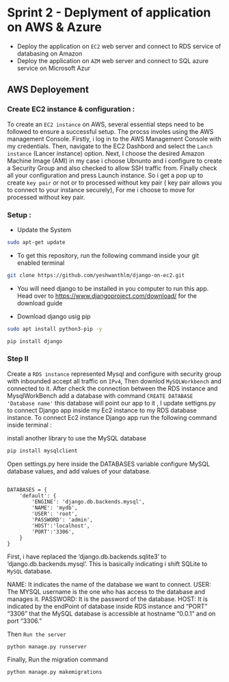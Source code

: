 # Sprint 2 - Deplyment of application on AWS & Azure 

* Deploy the application on `EC2` web server and connect to RDS service of databasing on Amazon 
* Deploy the application on `AZM` web server and connect to SQL azure service on Microsoft Azur 


## AWS Deployement 

### Create EC2 instance & configuration : 

To create an `EC2 instance` on AWS, several essential steps need to be followed to ensure a successful setup. 
The procss involes using the AWS management Console. Firstly, i log in to the AWS Management Console with my credentials. Then, navigate to the EC2
Dashbord and select the `Lanch instance` (Lancer instance) option. Next, I choose the desired Amazon Machine Image (AMI) in my case i choose Ubnunto
and i configure to create a Security Group and also checked to allow SSH traffic from. Finally check all your configuration and press Launch instance. So i get a pop up to create `key pair` or not or to processed without key pair ( key pair allows you to connect to your instance securely), For me i choose to move for processed without key pair.

### Setup :

* Update the System

``` bash
sudo apt-get update

```

   
* To get this repository, run the following command inside your git enabled terminal

 ``` bash
git clone https://github.com/yeshwanthlm/django-on-ec2.git

```  

* You will need django to be installed in you computer to run this app. Head over to https://www.djangoproject.com/download/ for the download guide

* Download django usig pip


 ``` bash
sudo apt install python3-pip -y
```
 ``` bash
pip install django
```


### Step II

Create a `RDS instance` represented Mysql and configure with security group with inbounded accept all traffic on `IPv4`, Then downlod `MySQLWorkbench` and connected to it.
After check the connection between the RDS instance and MysqlWorkBench add a database with command `CREATE DATABASE 'Database name'` this database will point our app to it , I update settigns.py to connect Django app inside my Ec2 instance to my RDS database instance.
To connect Ec2 instance Django app run the following command inside terminal : 

install another library to use the MySQL database

``` bash
pip install mysqlclient
```
Open settings.py here inside the DATABASES variable configure MySQL database values, and add values of your database.

``` pyhton

DATABASES = {
    'default': {
        'ENGINE': 'django.db.backends.mysql',
        'NAME': 'mydb',
        'USER': 'root',
        'PASSWORD': 'admin',
        'HOST':'localhost',
        'PORT':'3306',
    }
}
```

First, i have replaced the ‘django.db.backends.sqlite3’ to ‘django.db.backends.mysql’. This is basically indicating i shift SQLite to `MySQL` database.

NAME: It indicates the name of the database we want to connect.
USER: The MYSQL username is the one who has access to the database and manages it.
PASSWORD: It is the password of the database. 
HOST: It is indicated by the endPoint of database inside RDS instance and “PORT” “3306” that the MySQL database is accessible at hostname “0.0.1” and on port “3306.”


Then `Run the server`

``` python
python manage.py runserver

```


Finally, Run the migration command

``` python
python manage.py makemigrations

```













